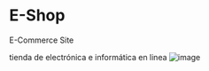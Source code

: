# E-Shop
 E-Commerce Site

tienda de electrónica e informática en linea
![image](https://user-images.githubusercontent.com/83617933/195455465-46372a9b-adfc-44c3-8e0b-85aa0ca8ed8a.png)
